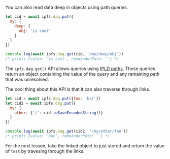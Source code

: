 You can also read data deep in objects using path queries.

```javascript
let cid = await ipfs.dag.put({
  my: {
    deep: {
      obj: 'is cool'
    }
  }
})

console.log(await ipfs.dag.get(cid, '/my/deep/obj'))
/* prints {value: 'is cool', remainderPath: ''} */
```

The `ipfs.dag.get()` API allows queries using [IPLD paths]().
These queries return an object containing the value of the query and any remaining path that was unresolved.

The cool thing about this API is that it can also traverse through links.

```javascript
let cid = await ipfs.dag.put({foo: 'bar'})
let cid2 = await ipfs.dag.put({
  my: {
    other: {'/': cid.toBaseEncodedString()}
  }
})

console.log(await ipfs.dag.get(cid2, '/my/other/foo'))
/* prints {value: 'bar', remainderPath: ''} */
```

For the next lesson, take the linked object to just stored and
return the value of `test` by travesing through the links.

